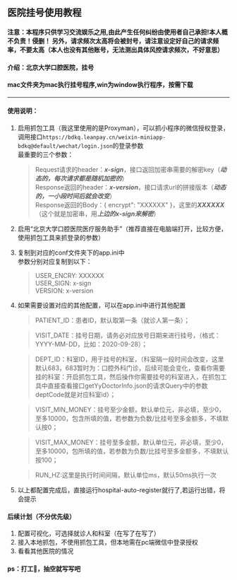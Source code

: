 ## 医院挂号使用教程  
#### 注意：本程序只供学习交流娱乐之用,由此产生任何纠纷由使用者自己承担!本人概不负责！侵删！  另外，请求频次太高将会被封号，请注意设定好自己的请求频率，不要太高（本人也没有其他账号，无法测出具体风控请求频次，不好意思）
#### 介绍：北京大学口腔医院，挂号   
#### mac文件夹为mac执行挂号程序,win为window执行程序，按需下载    
---  
#### 使用说明：
1. 启用抓包工具（我这里使用的是Proxyman），可以抓小程序的微信授权登录，调用接口```https://bdkq.leanpay.cn/weixin-miniapp-bdkq@default/wechat/login.json```的登录参数  
    最重要的三个参数：   
    > Request请求的header：***x-sign***，接口返回加密串需要的解密key（***动态的，每次请求都是随机加密的***）  
    > Response返回的header：***x-version***，接口请求url的拼接版本（***动态的，一小段时间后就会改变***）  
    > Response返回的Body：{ encrypt": "XXXXXX" }，这里的***XXXXXX***（这个就是加密串，用***上边的x-sign来解密***）  
2. 启用“北京大学口腔医院医疗服务助手”（推荐直接在电脑端打开，比较方便，使用抓包工具来抓登录的参数）  
3. 复制到对应的conf文件夹下的app.ini中  
参数分别对应复制到以下：  
    > USER_ENCRY: XXXXXX  
    > USER_SIGN: x-sign  
    > VERSION: x-version  
4. 如果需要设置对应的其他配置，可以在app.ini中进行其他配置  
    > PATIENT_ID：患者ID，默认取第一条（就诊人第一条）；  

    > VISIT_DATE：挂号日期，请务必对应放号日期来进行挂号，（格式：YYYY-MM-DD，比如：2020-09-28）；

    > DEPT_ID：科室ID，用于挂号的科室，（科室隔一段时间会改变，这里默认683，683暂时为：口腔外科门诊，后续可能会变化，查看你需要挂的科室：开启抓包工具，然后操作你需要挂号的科室进入，在抓包工具中直接查看接口getYyDoctorInfo.json的请求Query中的参数deptCode就是对应科室id）；   

    > VISIT_MIN_MONEY：挂号至少金额，默认单位元，非必填，至少0，至多10000，包含所填的值，若参数为负数/比挂号至多金额多，不填默认按0；  
    
    > VISIT_MAX_MONEY：挂号至多金额，默认单位元，非必填，至少0，至多10000，包所填的值，若参数为负数/比挂号至多金额多，不填默认按100；  

    > RUN_HZ:这里是执行时间间隔，默认单位ms，默认50ms执行一次  

5. 以上都配置完成后，直接运行hospital-auto-register就行了,若运行出错，将会提示  
#### 后续计划（不分优先级）  
1. 配置可视化，可选择就诊人和科室（在写了在写了）  
2. 接入本地抓包，不使用抓包工具，但本地需在pc端微信中登录授权  
3. 看看其他医院的情况 

#### ps：打工🐶，抽空就写写吧

